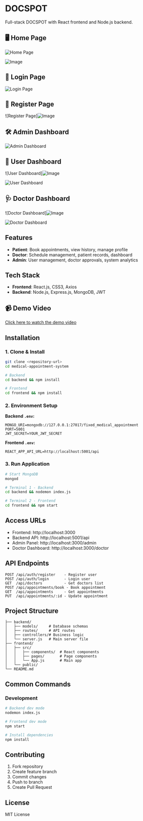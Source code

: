 # DOCSPOT

Full-stack DOCSPOT with React frontend and Node.js backend.

## 🖥️ Home Page

![Home Page](https://github.com/user-attachments/assets/265cd6a2-bb94-466c-9482-98ab6e500eda)

![Image](https://github.com/user-attachments/assets/eb992531-39ff-4f8f-b6da-fa6c6439013e)

## 🔐 Login Page

![Login Page](https://github.com/user-attachments/assets/373d7ec9-8b82-40c8-83a3-a4599cf05384)


## 📝 Register Page

![Register Page]![Image](https://github.com/user-attachments/assets/53848ae9-8148-45f1-b8c3-221e5cb05861)


## 🛠️ Admin Dashboard

![Admin Dashboard](https://github.com/user-attachments/assets/1dd89694-5bc9-464d-b459-7c4b18daf72d)


## 👤 User Dashboard

![User Dashboard]![Image](https://github.com/user-attachments/assets/c46d7238-8fd8-422d-b4e3-f47936bf4d3f)

![User Dashboard](https://github.com/user-attachments/assets/0a22f9c0-b67d-4c35-bbc6-6e5ca542f264)


## 🩺 Doctor Dashboard

![Doctor Dashboard]![Image](https://github.com/user-attachments/assets/d5afd5f3-af14-4a26-b233-835768382970)

![Doctor Dashboard](https://github.com/user-attachments/assets/65093028-6628-4483-868f-301fc97f504f)

## Features
- **Patient**: Book appointments, view history, manage profile
- **Doctor**: Schedule management, patient records, dashboard
- **Admin**: User management, doctor approvals, system analytics

## Tech Stack
- **Frontend**: React.js, CSS3, Axios
- **Backend**: Node.js, Express.js, MongoDB, JWT

## 📹 Demo Video

[Click here to watch the demo video](https://drive.google.com/drive/folders/1yGO20TBS6oq1sfYr6acyTI2QzTLnxa6t)

## Installation

### 1. Clone & Install
```bash
git clone <repository-url>
cd medical-appointment-system

# Backend
cd backend && npm install

# Frontend  
cd frontend && npm install
```

### 2. Environment Setup

**Backend `.env`:**
```env
MONGO_URI=mongodb://127.0.0.1:27017/fixed_medical_appointment
PORT=5001
JWT_SECRET=YOUR_JWT_SECRET
```

**Frontend `.env`:**
```env
REACT_APP_API_URL=http://localhost:5001/api
```

### 3. Run Application
```bash
# Start MongoDB
mongod

# Terminal 1 - Backend
cd backend && nodemon index.js

# Terminal 2 - Frontend
cd frontend && npm start
```

## Access URLs
- Frontend: http://localhost:3000
- Backend API: http://localhost:5001/api
- Admin Panel: http://localhost:3000/admin
- Doctor Dashboard: http://localhost:3000/doctor

## API Endpoints
```
POST /api/auth/register    - Register user
POST /api/auth/login       - Login user
GET  /api/doctors          - Get doctors list
POST /api/appointments/book - Book appointment
GET  /api/appointments     - Get appointments
PUT  /api/appointments/:id - Update appointment
```

## Project Structure
```
├── backend/
│   ├── models/     # Database schemas
│   ├── routes/     # API routes
│   ├── controllers/# Business logic
│   └── server.js   # Main server file
├── frontend/
│   ├── src/
│   │   ├── components/  # React components
│   │   ├── pages/       # Page components
│   │   └── App.js       # Main app
│   └── public/
└── README.md
```

## Common Commands

### Development
```bash
# Backend dev mode
nodemon index.js

# Frontend dev mode
npm start

# Install dependencies
npm install
```

## Contributing
1. Fork repository
2. Create feature branch
3. Commit changes
4. Push to branch
5. Create Pull Request

## License
MIT License




